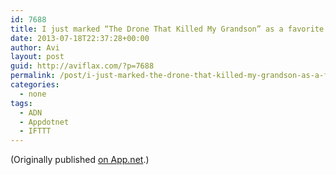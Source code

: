 ```yaml
---
id: 7688
title: I just marked “The Drone That Killed My Grandson” as a favorite in Readability. http://www.readability.com/articles/odnmf3br
date: 2013-07-18T22:37:28+00:00
author: Avi
layout: post
guid: http://aviflax.com/?p=7688
permalink: /post/i-just-marked-the-drone-that-killed-my-grandson-as-a-favorite-in-readability-httpwww-readability-comarticlesodnmf3br/
categories:
  - none
tags:
  - ADN
  - Appdotnet
  - IFTTT
---
```

(Originally published [on App.net](http://alpha.app.net/aviflax/post/7826300).)